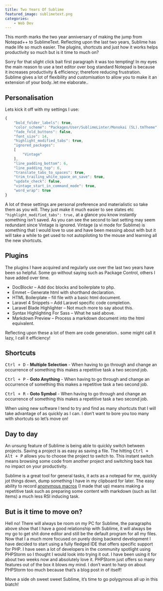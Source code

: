 ```yaml
---
title: Two Years Of Sublime
featured_image: sublimetext.png
categories:
    - Web Dev
---
```

This month marks the two year anniversary of making the jump from Notepad++ to SublimeText. Reflecting upon the last two years, Sublime has made life so much easier. The plugins, shortcuts and just how it works helps productivity so much but is it time to much on?


Sorry for that slight click bait first paragraph it was too tempting! In my eyes the main reason to use a text editor over bog standard Notepad is because it increases productivity & efficiency; therefore reducing frustration. Sublime gives a lot of flexibility and customisation to allow you to make it an extension of your body..let me elaborate..

## Personalisation
Lets kick it off with my settings I use:
```javascript
{
	"bold_folder_labels": true,
	"color_scheme": "Packages/User/SublimeLinter/Monokai (SL).tmTheme",
	"fade_fold_buttons": false,
	"font_size": 14,
	"highlight_modified_tabs": true,
	"ignored_packages":
	[
		"Vintage"
	],
	"line_padding_bottom": 6,
	"line_padding_top": 6,
	"translate_tabs_to_spaces": true,
	"trim_trailing_white_space_on_save": true,
	"update_check": false,
	"vintage_start_in_command_mode": true,
	"word_wrap": true
}
```
A lot of these settings are personal preference and materialistic so take them as you will. They just make it much easier to see states etc `"highlight_modified_tabs": true,` at a glance you know instantly something isn’t saved. As you can see the second to last setting may seem redundant since Vintage is ignored. Vintage (a vi mode for Sublime) is something that I would love to use and have been messing about with but it will take a while to get used to not autopiloting to the mouse and learning all the new shortcuts.

## Plugins

The plugins I have acquired and regularly use over the last two years have been so helpful. Some go without saying such as Package Control, others I have added over time.

- DocBlockr – Add doc blocks and boilerplate to php.
- Emmet – Generate html with shorthand declaration.
- HTML Boilerplate – fill file with a basic html document.
- Laravel 4 Snippets – Add Laravel specific code completion.
- Laravel Blade Highlighter – Not much more to say about this.
- Syntax Highlighting For Sass – What he said above.
- Markdown Preview – Process a markdown document into the html equivalent.

Reflecting upon these a lot of them are code generation.. some might call it lazy, I call it efficiency!

## Shortcuts

<kbd>Ctrl + D</kbd> - **Multiple Selection** - When having to go through and change an occurrence of something this makes a repetitive task a two second job.

<kbd>Ctrl + P</kbd> - **Goto Anything** - When having to go through and change an occurrence of something this makes a repetitive task a two second job.

<kbd>Ctrl + R</kbd> - **Goto Symbol** - When having to go through and change an occurrence of something this makes a repetitive task a two second job.

When using new software I tend to try and find as many shortcuts that I will take advantage of as quickly as I can. I don’t want to bore you too many with shortcuts so let’s move on!

## Day to day

An unsung feature of Sublime is being able to quickly switch between projects. Saving a project is as easy as saving a file. The hitting <kbd>Ctrl + Alt + P</kbd> allows you to choose the project to switch to. This instant switch means browsing some code from another project and switching back has no impact on your productivity.

Sublime is a great tool for general tasks, it acts as a notepad for me, quickly jot things down, dump something I have in my clipboard for later. The easy ability to record [anonymous macros](http://sublimetext.info/docs/en/extensibility/macros.html) (I made that up) means making a repetitive task such as preparing some content with markdown (such as list items) a much less RSI inducing task.

## But is it time to move on?

Hell no! There will always be room on my PC for Sublime, the paragraphs above show that I have a good relationship with Sublime, it will always be my go to get shit done editor and still be the default program for all my files. Now that I a much more focused on purely doing backend development I have decided to start using a fully fledged IDE that offers specific support for PHP. I have seen a lot of developers in the community spotlight using PHPStorm so I thought I would look into trying it out. I have been using it for about two weeks now and absolutely love it. PHPStorm just offers so many features out of the box it blows my mind. I don’t want to harp on about PHPStorm too much because that’s a blog post in of itself!

Move a side oh sweet sweet Sublime, it’s time to go polygynous all up in this biatch!